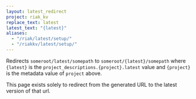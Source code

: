 ```yaml
---
layout: latest_redirect
project: riak_kv
replace_text: latest
latest_text: "{latest}"
aliases:
  - "/riak/latest/setup/"
  - "/riakkv/latest/setup/"
---
```


Redirects `someroot/latest/somepath` to `someroot/{latest}/somepath` 
where `{latest}` is the `project_descriptions.{project}.latest` value
and `{project}` is the metadata value of `project` above.

This page exists solely to redirect from the generated URL to the latest version of
that url.


